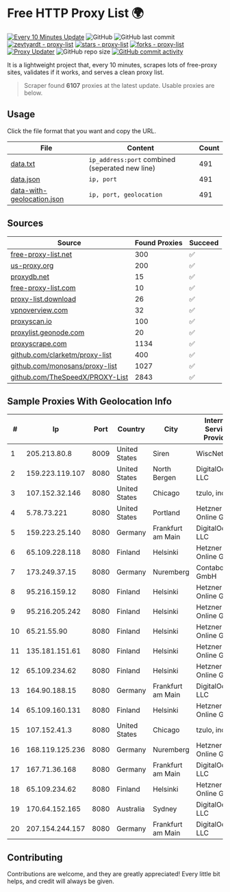 
# Free HTTP Proxy List 🌍

[![Every 10 Minutes Update](https://github.com/mertguvencli/http-proxy-list/actions/workflows/main.yml/badge.svg?branch=main)](https://github.com/mertguvencli/http-proxy-list/actions/workflows/main.yml)
![GitHub](https://img.shields.io/github/license/mertguvencli/http-proxy-list)
![GitHub last commit](https://img.shields.io/github/last-commit/mertguvencli/http-proxy-list)
[![zevtyardt - proxy-list](https://img.shields.io/static/v1?label=zevtyardt&message=proxy-list&color=blue&logo=github)](https://github.com/zevtyardt/proxy-list "Go to GitHub repo")
[![stars - proxy-list](https://img.shields.io/github/stars/zevtyardt/proxy-list?style=social)](https://github.com/zevtyardt/proxy-list)
[![forks - proxy-list](https://img.shields.io/github/forks/zevtyardt/proxy-list?style=social)](https://github.com/zevtyardt/proxy-list)
[![Proxy Updater](https://github.com/zevtyardt/proxy-list/workflows/Proxy%20Updater/badge.svg)](https://github.com/zevtyardt/proxy-list/actions?query=workflow:"Proxy+Updater")
![GitHub repo size](https://img.shields.io/github/repo-size/zevtyardt/proxy-list)
[![GitHub commit activity](https://img.shields.io/github/commit-activity/m/zevtyardt/proxy-list?logo=commits)](https://github.com/zevtyardt/proxy-list/commits/main)

It is a lightweight project that, every 10 minutes, scrapes lots of free-proxy sites, validates if it works, and serves a clean proxy list.

> Scraper found **6107** proxies at the latest update. Usable proxies are below.

## Usage

Click the file format that you want and copy the URL.

|File|Content|Count|
|----|-------|-----|
|[data.txt](https://raw.githubusercontent.com/mertguvencli/http-proxy-list/main/proxy-list/data.txt)|`ip_address:port` combined (seperated new line)|491|
|[data.json](https://raw.githubusercontent.com/mertguvencli/http-proxy-list/main/proxy-list/data.json)|`ip, port`|491|
|[data-with-geolocation.json](https://raw.githubusercontent.com/mertguvencli/http-proxy-list/main/proxy-list/data-with-geolocation.json)|`ip, port, geolocation`|491|

## Sources

|Source|Found Proxies|Succeed|
|------|-------------|-------|
|[free-proxy-list.net](https://free-proxy-list.net)|300|✅|
|[us-proxy.org](https://www.us-proxy.org)|200|✅|
|[proxydb.net](http://proxydb.net)|15|✅|
|[free-proxy-list.com](https://free-proxy-list.com/?page=&port=&type%5B%5D=http&type%5B%5D=https&up_time=0&search=Search)|10|✅|
|[proxy-list.download](https://www.proxy-list.download/HTTP)|26|✅|
|[vpnoverview.com](https://vpnoverview.com/privacy/anonymous-browsing/free-proxy-servers)|32|✅|
|[proxyscan.io](https://www.proxyscan.io)|100|✅|
|[proxylist.geonode.com](https://proxylist.geonode.com/api/proxy-list?limit=300&page=1&sort_by=lastChecked&sort_type=desc&protocols=http,https)|20|✅|
|[proxyscrape.com](https://api.proxyscrape.com/v2/?request=displayproxies&protocol=http&timeout=10000&country=all&ssl=all&anonymity=all)|1134|✅|
|[github.com/clarketm/proxy-list](https://raw.githubusercontent.com/clarketm/proxy-list/master/proxy-list-raw.txt)|400|✅|
|[github.com/monosans/proxy-list](https://raw.githubusercontent.com/monosans/proxy-list/main/proxies/http.txt)|1027|✅|
|[github.com/TheSpeedX/PROXY-List](https://raw.githubusercontent.com/TheSpeedX/PROXY-List/master/http.txt)|2843|✅|


## Sample Proxies With Geolocation Info

|#|Ip|Port|Country|City|Internet Service Provider|
|-|--|----|-------|----|-------------------------|
|1|205.213.80.8|8009|United States|Siren|WiscNet|
|2|159.223.119.107|8080|United States|North Bergen|DigitalOcean, LLC|
|3|107.152.32.146|8080|United States|Chicago|tzulo, inc.|
|4|5.78.73.221|8080|United States|Portland|Hetzner Online GmbH|
|5|159.223.25.140|8080|Germany|Frankfurt am Main|DigitalOcean, LLC|
|6|65.109.228.118|8080|Finland|Helsinki|Hetzner Online GmbH|
|7|173.249.37.15|8080|Germany|Nuremberg|Contabo GmbH|
|8|95.216.159.12|8080|Finland|Helsinki|Hetzner Online GmbH|
|9|95.216.205.242|8080|Finland|Helsinki|Hetzner Online GmbH|
|10|65.21.55.90|8080|Finland|Helsinki|Hetzner Online GmbH|
|11|135.181.151.61|8080|Finland|Helsinki|Hetzner Online GmbH|
|12|65.109.234.62|8080|Finland|Helsinki|Hetzner Online GmbH|
|13|164.90.188.15|8080|Germany|Frankfurt am Main|DigitalOcean, LLC|
|14|65.109.160.131|8080|Finland|Helsinki|Hetzner Online GmbH|
|15|107.152.41.3|8080|United States|Chicago|tzulo, inc.|
|16|168.119.125.236|8080|Germany|Nuremberg|Hetzner Online GmbH|
|17|167.71.36.168|8080|Germany|Frankfurt am Main|DigitalOcean, LLC|
|18|65.109.234.62|8080|Finland|Helsinki|Hetzner Online GmbH|
|19|170.64.152.165|8080|Australia|Sydney|DigitalOcean, LLC|
|20|207.154.244.157|8080|Germany|Frankfurt am Main|DigitalOcean, LLC|



## Contributing

Contributions are welcome, and they are greatly appreciated! Every
little bit helps, and credit will always be given.

